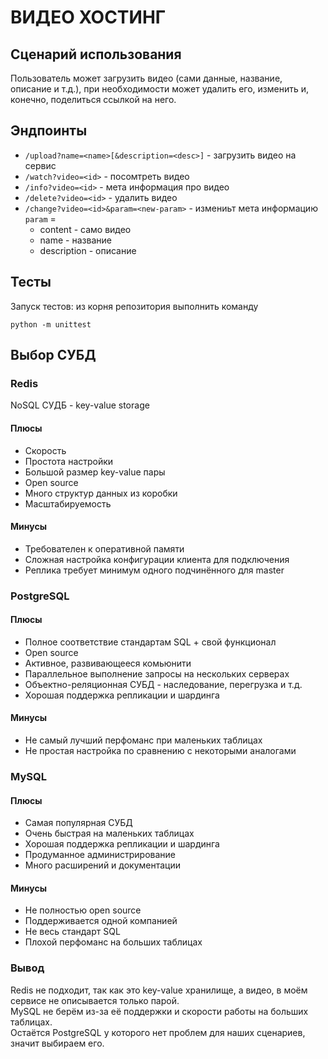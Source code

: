 # ВИДЕО ХОСТИНГ

## Сценарий использования
Пользователь может загрузить видео (сами данные, название, описание и т.д.), при необходимости может удалить его, изменить и, конечно, поделиться ссылкой на него.

## Эндпоинты
* `/upload?name=<name>[&description=<desc>]` - загрузить видео на сервис
* `/watch?video=<id>` - посомтреть видео
* `/info?video=<id>` - мета информация про видео
* `/delete?video=<id>` - удалить видео
* `/change?video=<id>&param=<new-param>` - измениьт мета информацию  
`param` =
    * content - само видео
    * name - название
    * description - описание

## Тесты
Запуск тестов: из корня репозитория выполнить команду
```
python -m unittest
```
## Выбор СУБД

### Redis

NoSQL СУДБ - key-value storage

#### Плюсы 

* Cкорость
* Простота настройки
* Большой размер key-value пары
* Open source
* Много структур данных из коробки
* Масштабируемость

#### Минусы

* Требователен к оперативной памяти
* Сложная настройка конфигурации клиента для подключения
* Реплика требует минимум одного подчинённого для master

### PostgreSQL

#### Плюсы 

* Полное соответствие стандартам SQL + свой функционал
* Open source
* Активное, развивающееся комьюнити
* Параллельное выполнение запросы на нескольких серверах
* Объектно-реляционная СУБД - наследование, перегрузка и т.д.
* Хорошая поддержка репликации и шардинга

#### Минусы 

* Не самый лучший перфоманс при маленьких таблицах
* Не простая настройка по сравнению с некоторыми аналогами

### MySQL

#### Плюсы 

* Самая популярная СУБД
* Очень быстрая на маленьких таблицах
* Хорошая поддержка репликации и шардинга
* Продуманное администрирование
* Много расширений и документации

#### Минусы 

* Не полностью open source
* Поддерживается одной компанией
* Не весь стандарт SQL
* Плохой перфоманс на больших таблицах

### Вывод
Redis не подходит, так как это key-value хранилище, а видео, в моём сервисе не описывается только парой.  
MySQL не берём из-за её поддержки и скорости работы на больших таблицах.  
Остаётся PostgreSQL у которого нет проблем для наших сценариев, значит выбираем его.